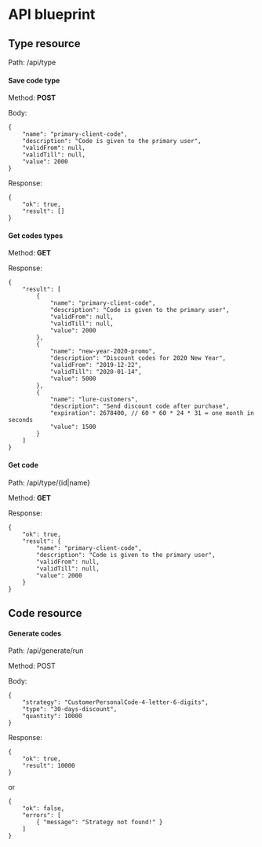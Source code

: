 # API blueprint

## Type resource

Path: /api/type

#### Save code type

Method: **POST**

Body:

    {
        "name": "primary-client-code",
        "description": "Code is given to the primary user",
        "validFrom": null,
        "validTill": null,
        "value": 2000
    }

Response:

    {
        "ok": true,
        "result": []
    }

#### Get codes types

Method: **GET**

Response:

    {
        "result": [
            {
                "name": "primary-client-code",
                "description": "Code is given to the primary user",
                "validFrom": null,
                "validTill": null,
                "value": 2000
            },
            {
                "name": "new-year-2020-promo",
                "description": "Discount codes for 2020 New Year",
                "validFrom": "2019-12-22",
                "validTill": "2020-01-14",
                "value": 5000
            },
            {
                "name": "lure-customers",
                "description": "Send discount code after purchase",
                "expiration": 2678400, // 60 * 60 * 24 * 31 = one month in seconds
                "value": 1500
            }
        ]
    }

#### Get code

Path: /api/type/{id|name}

Method: **GET**

Response:

    {
        "ok": true,
        "result": {
            "name": "primary-client-code",
            "description": "Code is given to the primary user",
            "validFrom": null,
            "validTill": null,
            "value": 2000
        }
    }

## Code resource

#### Generate codes

Path: /api/generate/run

Method: POST

Body:

    {
        "strategy": "CustomerPersonalCode-4-letter-6-digits",
        "type": "30-days-discount",
        "quantity": 10000
    }

Response:

    {
        "ok": true,
        "result": 10000
    }

or

    {
        "ok": false,
        "errors": [
            { "message": "Strategy not found!" }
        ]
    }
